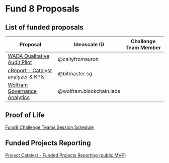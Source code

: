# Fund 8 Proposals

## List of funded proposals

| Proposal                                                                          | Ideascale ID             | Challenge Team Member |
| --------------------------------------------------------------------------------- | ------------------------ | --------------------- |
| [WADA Qualitative Audit Pilot](https://cardano.ideascale.com/c/idea/402487)       | @callyfromauron          |                       |
| [cReport - Catalyst analyzer & KPIs](https://cardano.ideascale.com/c/idea/402301) | @bitmaster.sg            |                       |
| [Wolfram Governance Analytics](https://cardano.ideascale.com/c/idea/400301)       | @wolfram.blockchain.labs |                       |

## Proof of Life

[Fund8 Challenge Teams Session Schedule](https://docs.google.com/spreadsheets/d/1bIZHfNYeSJSSpSXfpDG9Ny4f6Gm9aTOexL1DuqJfwgU/edit?usp=sharing)&#x20;

## Funded Projects Reporting

[Project Catalyst - Funded Projects Reporting (public MVP)](https://docs.google.com/spreadsheets/d/1bfnWFa94Y7Zj0G7dtpo9W1nAYGovJbswipxiHT4UE3g/edit?usp=sharing)
